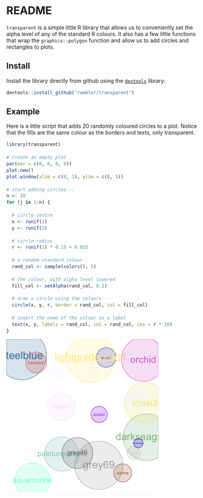 # README

`transparent` is a simple little R library that allows us to conveniently set the alpha level of any of the standard R colours. It also has a few little functions that wrap the `graphics::polygon` function and allow us to add circles and rectangles to plots.

## Install

Install the library directly from github using the [`devtools`](https://github.com/hadley/devtools) library:

```r
devtools::install_github("ram6ler/transparent")
```



## Example

Here is a little script that adds 20 randomly coloured circles to a plot. Notice that the fills are the same colour as the borders and texts, only transparent.


```r
library(transparent)

# create an empty plot
par(mar = c(0, 0, 0, 0))
plot.new()
plot.window(xlim = c(0, 1), ylim = c(0, 1))

# start adding circles...
n <- 20
for (j in 1:n) {

  # circle centre
  x <- runif(1)
  y <- runif(1)
  
  # circle radius
  r <- runif(1) * 0.15 + 0.025
  
  # a random standard colour
  rand_col <- sample(colors(), 1)
  
  # the colour, with alpha level lowered
  fill_col <- setAlpha(rand_col, 0.2)
  
  # draw a circle using the colours
  circle(x, y, r, border = rand_col, col = fill_col)
  
  # insert the name of the colour as a label
  text(x, y, labels = rand_col, col = rand_col, cex = r * 10)
}
```

![](random-circles.png)
